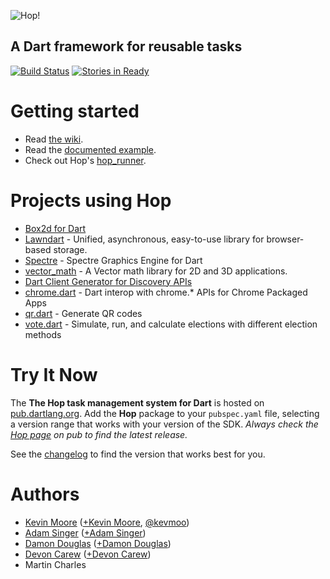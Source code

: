 ![Hop!](https://raw.github.com/dart-lang/hop/master/resource/logo.png)
## A Dart framework for reusable tasks

[![Build Status](https://drone.io/github.com/dart-lang/hop/status.png)](https://drone.io/github.com/dart-lang/hop/latest) [![Stories in Ready](https://badge.waffle.io/dart-lang/hop.png?label=ready)](http://waffle.io/dart-lang/hop)

# Getting started

* Read [the wiki](https://github.com/dart-lang/hop/wiki).
* Read the [documented example](https://github.com/dart-lang/hop/blob/master/example/hop_runner.dart).
* Check out Hop's [hop_runner](https://github.com/dart-lang/hop/blob/master/tool/hop_runner.dart).

# Projects using Hop

* [Box2d for Dart](https://github.com/dart-lang/dart-box2d)
* [Lawndart](https://github.com/sethladd/lawndart) - Unified, asynchronous, easy-to-use library for browser-based storage.
* [Spectre](https://github.com/johnmccutchan/spectre) - Spectre Graphics Engine for Dart
* [vector_math](https://github.com/johnmccutchan/vector_math) - A Vector math library for 2D and 3D applications.
* [Dart Client Generator for Discovery APIs](https://github.com/dart-lang/discovery_api_dart_client_generator)
* [chrome.dart](https://github.com/dart-gde/chrome.dart) - Dart interop with chrome.* APIs for Chrome Packaged Apps
* [qr.dart](https://github.com/kevmoo/qr.dart) - Generate QR codes
* [vote.dart](https://github.com/kevmoo/vote.dart) - Simulate, run, and calculate elections with different election methods

# Try It Now

The __The Hop task management system for Dart__ is hosted on [pub.dartlang.org](http://pub.dartlang.org/packages/hop). Add the __Hop__ package to your `pubspec.yaml` file, selecting a version range that works with your version of the SDK. _Always check the [Hop page](http://pub.dartlang.org/packages/hop) on pub to find the latest release._

See the [changelog](https://github.com/dart-lang/hop/blob/master/changelog.md) to find the version that works best for you.

# Authors
 * [Kevin Moore](https://github.com/kevmoo) ([+Kevin Moore](https://plus.google.com/110066012384188006594/), [@kevmoo](http://twitter.com/kevmoo))
 * [Adam Singer](https://github.com/financeCoding) ([+Adam Singer](https://plus.google.com/104569492481999771226))
 * [Damon Douglas](https://github.com/damondouglas) ([+Damon Douglas](https://plus.google.com/u/0/108940381045821372455/))
 * [Devon Carew](https://github.com/devoncarew) ([+Devon Carew](https://plus.google.com/104561874283081442379/))
 * Martin Charles
